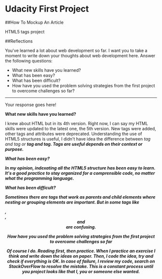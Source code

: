 # Udacity First Project

##How To Mockup An Article

HTML5 tags project

##Reflections

You've learned a lot about web development so far. I want you to take a moment to write down your thoughts about web development here. Answer the following questions:

  * What new skills have you learned?
  * What has been easy?
  * What has been difficult?
  * How have you used the problem solving strategies from the first project to overcome challenges so far?

---

Your response goes here!

**What new skills have you learned?**

I knew about HTML but in its 4th version. Right now, I can say my HTML skills were updated to the latest one, the 5th version. New tags were added, other tags and attributes were deprecated. Understanding the use of HTML5 structures is useful, I didn't have idea
the difference between <i> tag and <em> tag or <b> tag and <strong> tag. Tags are useful depends on their context or purpose.

**What has been easy?**

In my opinion, indexating all the HTML5 structure has been easy to learn. It's a good practice to stay organized for a comprensible code, no matter what the programming language.

**What has been difficult?**

Sometimes there are tags that work as parents and child elements where nesting or grouping elements are important. But in some tags like <section>, <article>, <header> and <footer> are confusing.

**How have you used the problem solving strategies from the first project to overcome challenges so far**

Of course I do. Reading first, then practice. When I practice an exercise I think and write down the ideas on paper. Then, I code the idea, try and check if everything is OK. In case of failure, I review my code, search on StackOverFlow to resolve the mistake. This is a constant process until you project looks like that I, you or someone else wanted. 